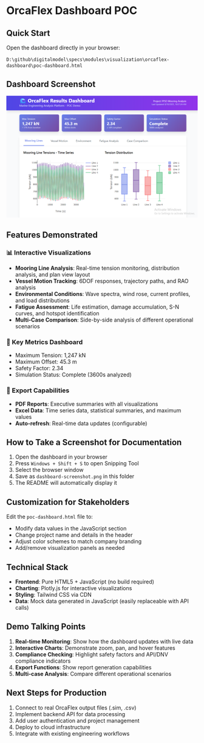 # OrcaFlex Dashboard POC

## Quick Start
Open the dashboard directly in your browser:
```
D:\github\digitalmodel\specs\modules\visualization\orcaflex-dashboard\poc-dashboard.html
```

## Dashboard Screenshot
![OrcaFlex Dashboard Screenshot](dashboard-screenshot.png)

## Features Demonstrated

### 📊 Interactive Visualizations
- **Mooring Line Analysis**: Real-time tension monitoring, distribution analysis, and plan view layout
- **Vessel Motion Tracking**: 6DOF responses, trajectory paths, and RAO analysis
- **Environmental Conditions**: Wave spectra, wind rose, current profiles, and load distributions
- **Fatigue Assessment**: Life estimation, damage accumulation, S-N curves, and hotspot identification
- **Multi-Case Comparison**: Side-by-side analysis of different operational scenarios

### 🎯 Key Metrics Dashboard
- Maximum Tension: 1,247 kN
- Maximum Offset: 45.3 m
- Safety Factor: 2.34
- Simulation Status: Complete (3600s analyzed)

### 💾 Export Capabilities
- **PDF Reports**: Executive summaries with all visualizations
- **Excel Data**: Time series data, statistical summaries, and maximum values
- **Auto-refresh**: Real-time data updates (configurable)

## How to Take a Screenshot for Documentation

1. Open the dashboard in your browser
2. Press `Windows + Shift + S` to open Snipping Tool
3. Select the browser window
4. Save as `dashboard-screenshot.png` in this folder
5. The README will automatically display it

## Customization for Stakeholders

Edit the `poc-dashboard.html` file to:
- Modify data values in the JavaScript section
- Change project name and details in the header
- Adjust color schemes to match company branding
- Add/remove visualization panels as needed

## Technical Stack
- **Frontend**: Pure HTML5 + JavaScript (no build required)
- **Charting**: Plotly.js for interactive visualizations
- **Styling**: Tailwind CSS via CDN
- **Data**: Mock data generated in JavaScript (easily replaceable with API calls)

## Demo Talking Points

1. **Real-time Monitoring**: Show how the dashboard updates with live data
2. **Interactive Charts**: Demonstrate zoom, pan, and hover features
3. **Compliance Checking**: Highlight safety factors and API/DNV compliance indicators
4. **Export Functions**: Show report generation capabilities
5. **Multi-case Analysis**: Compare different operational scenarios

## Next Steps for Production

1. Connect to real OrcaFlex output files (.sim, .csv)
2. Implement backend API for data processing
3. Add user authentication and project management
4. Deploy to cloud infrastructure
5. Integrate with existing engineering workflows